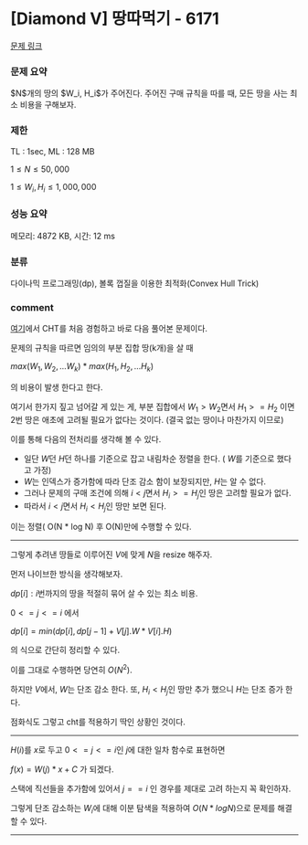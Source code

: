 
# [Diamond V] 땅따먹기 - 6171

[문제 링크](https://www.acmicpc.net/problem/6171)

### 문제 요약

<p> $N$개의 땅의 $W_i, H_i$가 주어진다. 주어진 구매 규칙을 따를 때, 모든 땅을 사는 최소 비용을 구해보자. </p>

### 제한

TL : 1sec, ML : 128 MB

$1 ≤ N ≤ 50,000$

$1 ≤ W_i, H_i ≤ 1,000,000$

### 성능 요약

메모리: 4872 KB, 시간: 12 ms

### 분류

다이나믹 프로그래밍(dp), 볼록 껍질을 이용한 최적화(Convex Hull Trick)

### comment

[여기](https://github.com/pill27211/Baekjoon/tree/main/Platinum/DP/13263_%EB%82%98%EB%AC%B4%20%EC%9E%90%EB%A5%B4%EA%B8%B0)에서 CHT를 처음 경험하고 바로 다음 풀어본 문제이다.

문제의 규칙을 따르면 임의의 부분 집합 땅(k개)을 살 때

$max(W_1, W_2, ... W_k) * max(H_1, H_2, ... H_k)$

의 비용이 발생 한다고 한다.

여기서 한가지 짚고 넘어갈 게 있는 게, 부분 집합에서 $W_1 > W_2$면서 $H_1 >= H_2$ 이면 2번 땅은 애초에 고려될 필요가 없다는 것이다. (결국 없는 땅이나 마찬가지 이므로)

이를 통해 다음의 전처리를 생각해 볼 수 있다.

* 일단 $W$던 $H$던 하나를 기준으로 잡고 내림차순 정렬을 한다. ( $W$를 기준으로 했다고 가정)
* $W$는 인덱스가 증가함에 따라 단조 감소 함이 보장되지만, $H$는 알 수 없다.
* 그러나 문제의 구매 조건에 의해 $i < j$면서 $H_i >= H_j$인 땅은 고려할 필요가 없다.
* 따라서 $i < j$면서 $H_i < H_j$인 땅만 보면 된다.

이는 정렬( O(N * log N) 후 O(N)만에 수행할 수 있다.

-----------------------------------------------------------------------------------------------------------------------------------------------------------------------

그렇게 추려낸 땅들로 이루어진 $V$에 맞게 $N$을 resize 해주자.

먼저 나이브한 방식을 생각해보자.

$dp[i] : i$번까지의 땅을 적절히 묶어 살 수 있는 최소 비용.

$0 <= j <= i$ 에서

$dp[i] = min(dp[i], dp[j - 1] + V[j].W * V[i].H)$

의 식으로 간단히 정리할 수 있다.

이를 그대로 수행하면 당연히 $O(N^2)$.

하지만 $V$에서, $W$는 단조 감소 한다. 또, $H_i < H_j$인 땅만 추가 했으니 $H$는 단조 증가 한다.

점화식도 그렇고 cht를 적용하기 딱인 상황인 것이다.

-----------------------------------------------------------------------------------------------------------------------------------------------------------------------

$H(i)$를 $x$로 두고 $0 <= j <= i$인 $j$에 대한 일차 함수로 표현하면

$f(x) = W(j) * x + C$ 가 되겠다.

스택에 직선들을 추가함에 있어서 $j == i$ 인 경우를 제대로 고려 하는지 꼭 확인하자.

그렇게 단조 감소하는 $W_i$에 대해 이분 탐색을 적용하여 $O(N * log N)$으로 문제를 해결할 수 있다.

-----------------------------------------------------------------------------------------------------------------------------------------------------------------------
